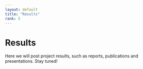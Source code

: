 ```yaml
---
layout: default
title: "Results"
rank: 5
---
```


# Results
Here we will post project results, such as reports, publications and presentations. Stay tuned!
